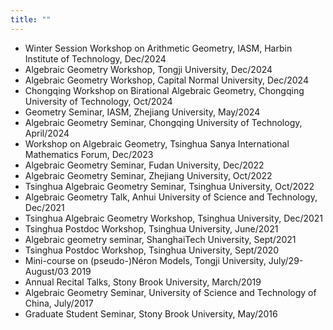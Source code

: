 ```yaml
---
title: ""
---
```


* Winter Session Workshop on Arithmetic Geometry, IASM, Harbin Institute of Technology, Dec/2024
* Algebraic Geometry Workshop, Tongji University, Dec/2024
* Algebraic Geometry Workshop, Capital Normal University, Dec/2024
* Chongqing Workshop on Birational Algebraic Geometry, Chongqing University of Technology, Oct/2024
* Geometry Seminar, IASM, Zhejiang University, May/2024
* Algebraic Geometry Seminar, Chongqing University of Technology, April/2024
* Workshop on Algebraic Geometry, Tsinghua Sanya International Mathematics Forum, Dec/2023
* Algebraic Geometry Seminar, Fudan University, Dec/2022
* Algebraic Geometry Seminar, Zhejiang University, Oct/2022
* Tsinghua Algebraic Geometry Seminar, Tsinghua University, Oct/2022
* Algebraic Geometry Talk, Anhui University of Science and Technology, Dec/2021
* Tsinghua Algebraic Geometry Workshop, Tsinghua University, Dec/2021
* Tsinghua Postdoc Workshop, Tsinghua University, June/2021
* Algebraic geometry seminar, ShanghaiTech University, Sept/2021
* Tsinghua Postdoc Workshop, Tsinghua University, Sept/2020
* Mini-course on (pseudo-)Néron Models, Tongji University, July/29-August/03 2019
* Annual Recital Talks, Stony Brook University, March/2019
* Algebraic Geometry Seminar, University of Science and Technology of China, July/2017
* Graduate Student Seminar, Stony Brook University, May/2016
